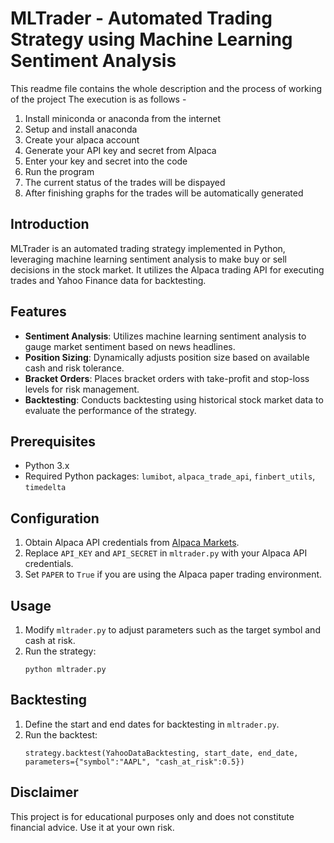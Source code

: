# MLTrader - Automated Trading Strategy using Machine Learning Sentiment Analysis

This readme file contains the whole description and the process of working of the project 
The execution is as follows - 

1. Install miniconda or anaconda from the internet
2. Setup and install anaconda
3. Create your alpaca account
4. Generate your API key and secret from Alpaca 
5. Enter your key and secret into the code 
6. Run the program
7. The current status of the trades will be dispayed 
8. After finishing graphs for the trades will be automatically generated

## Introduction
MLTrader is an automated trading strategy implemented in Python, leveraging machine learning sentiment analysis to make buy or sell decisions in the stock market. It utilizes the Alpaca trading API for executing trades and Yahoo Finance data for backtesting.

## Features
- **Sentiment Analysis**: Utilizes machine learning sentiment analysis to gauge market sentiment based on news headlines.
- **Position Sizing**: Dynamically adjusts position size based on available cash and risk tolerance.
- **Bracket Orders**: Places bracket orders with take-profit and stop-loss levels for risk management.
- **Backtesting**: Conducts backtesting using historical stock market data to evaluate the performance of the strategy.

## Prerequisites
- Python 3.x
- Required Python packages: `lumibot`, `alpaca_trade_api`, `finbert_utils`, `timedelta`


## Configuration
1. Obtain Alpaca API credentials from [Alpaca Markets](https://alpaca.markets/).
2. Replace `API_KEY` and `API_SECRET` in `mltrader.py` with your Alpaca API credentials.
3. Set `PAPER` to `True` if you are using the Alpaca paper trading environment.

## Usage
1. Modify `mltrader.py` to adjust parameters such as the target symbol and cash at risk.
2. Run the strategy:
    ```
    python mltrader.py
    ```

## Backtesting
1. Define the start and end dates for backtesting in `mltrader.py`.
2. Run the backtest:
    ```
    strategy.backtest(YahooDataBacktesting, start_date, end_date, parameters={"symbol":"AAPL", "cash_at_risk":0.5})
    ```

## Disclaimer
This project is for educational purposes only and does not constitute financial advice. Use it at your own risk.

